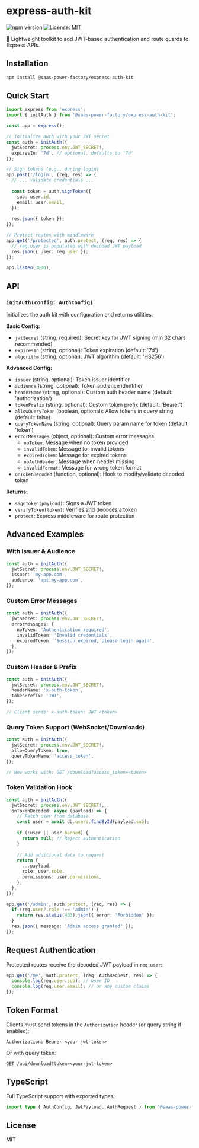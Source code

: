 # express-auth-kit

[![npm version](https://badge.fury.io/js/@saas-power-factory%2Fexpress-auth-kit.svg)](https://www.npmjs.com/package/@saas-power-factory/express-auth-kit)
[![License: MIT](https://img.shields.io/badge/License-MIT-yellow.svg)](https://opensource.org/licenses/MIT)

🔐 Lightweight toolkit to add JWT-based authentication and route guards to Express APIs.

## Installation

```bash
npm install @saas-power-factory/express-auth-kit
```

## Quick Start

```typescript
import express from 'express';
import { initAuth } from '@saas-power-factory/express-auth-kit';

const app = express();

// Initialize auth with your JWT secret
const auth = initAuth({
  jwtSecret: process.env.JWT_SECRET!,
  expiresIn: '7d', // optional, defaults to '7d'
});

// Sign tokens (e.g., during login)
app.post('/login', (req, res) => {
  // ... validate credentials ...
  
  const token = auth.signToken({
    sub: user.id,
    email: user.email,
  });
  
  res.json({ token });
});

// Protect routes with middleware
app.get('/protected', auth.protect, (req, res) => {
  // req.user is populated with decoded JWT payload
  res.json({ user: req.user });
});

app.listen(3000);
```

## API

### `initAuth(config: AuthConfig)`

Initializes the auth kit with configuration and returns utilities.

**Basic Config:**
- `jwtSecret` (string, required): Secret key for JWT signing (min 32 chars recommended)
- `expiresIn` (string, optional): Token expiration (default: '7d')
- `algorithm` (string, optional): JWT algorithm (default: 'HS256')

**Advanced Config:**
- `issuer` (string, optional): Token issuer identifier
- `audience` (string, optional): Token audience identifier
- `headerName` (string, optional): Custom auth header name (default: 'authorization')
- `tokenPrefix` (string, optional): Custom token prefix (default: 'Bearer')
- `allowQueryToken` (boolean, optional): Allow tokens in query string (default: false)
- `queryTokenName` (string, optional): Query param name for token (default: 'token')
- `errorMessages` (object, optional): Custom error messages
  - `noToken`: Message when no token provided
  - `invalidToken`: Message for invalid tokens
  - `expiredToken`: Message for expired tokens
  - `noAuthHeader`: Message when header missing
  - `invalidFormat`: Message for wrong token format
- `onTokenDecoded` (function, optional): Hook to modify/validate decoded token

**Returns:**
- `signToken(payload)`: Signs a JWT token
- `verifyToken(token)`: Verifies and decodes a token
- `protect`: Express middleware for route protection

## Advanced Examples

### With Issuer & Audience

```typescript
const auth = initAuth({
  jwtSecret: process.env.JWT_SECRET!,
  issuer: 'my-app.com',
  audience: 'api.my-app.com',
});
```

### Custom Error Messages

```typescript
const auth = initAuth({
  jwtSecret: process.env.JWT_SECRET!,
  errorMessages: {
    noToken: 'Authentication required',
    invalidToken: 'Invalid credentials',
    expiredToken: 'Session expired, please login again',
  },
});
```

### Custom Header & Prefix

```typescript
const auth = initAuth({
  jwtSecret: process.env.JWT_SECRET!,
  headerName: 'x-auth-token',
  tokenPrefix: 'JWT',
});

// Client sends: x-auth-token: JWT <token>
```

### Query Token Support (WebSocket/Downloads)

```typescript
const auth = initAuth({
  jwtSecret: process.env.JWT_SECRET!,
  allowQueryToken: true,
  queryTokenName: 'access_token',
});

// Now works with: GET /download?access_token=<token>
```

### Token Validation Hook

```typescript
const auth = initAuth({
  jwtSecret: process.env.JWT_SECRET!,
  onTokenDecoded: async (payload) => {
    // Fetch user from database
    const user = await db.users.findById(payload.sub);
    
    if (!user || user.banned) {
      return null; // Reject authentication
    }
    
    // Add additional data to request
    return {
      ...payload,
      role: user.role,
      permissions: user.permissions,
    };
  },
});

app.get('/admin', auth.protect, (req, res) => {
  if (req.user?.role !== 'admin') {
    return res.status(403).json({ error: 'Forbidden' });
  }
  res.json({ message: 'Admin access granted' });
});
```

## Request Authentication

Protected routes receive the decoded JWT payload in `req.user`:

```typescript
app.get('/me', auth.protect, (req: AuthRequest, res) => {
  console.log(req.user.sub); // user ID
  console.log(req.user.email); // or any custom claims
});
```

## Token Format

Clients must send tokens in the `Authorization` header (or query string if enabled):

```
Authorization: Bearer <your-jwt-token>
```

Or with query token:
```
GET /api/download?token=<your-jwt-token>
```

## TypeScript

Full TypeScript support with exported types:

```typescript
import type { AuthConfig, JwtPayload, AuthRequest } from '@saas-power-factory/express-auth-kit';
```

## License

MIT
